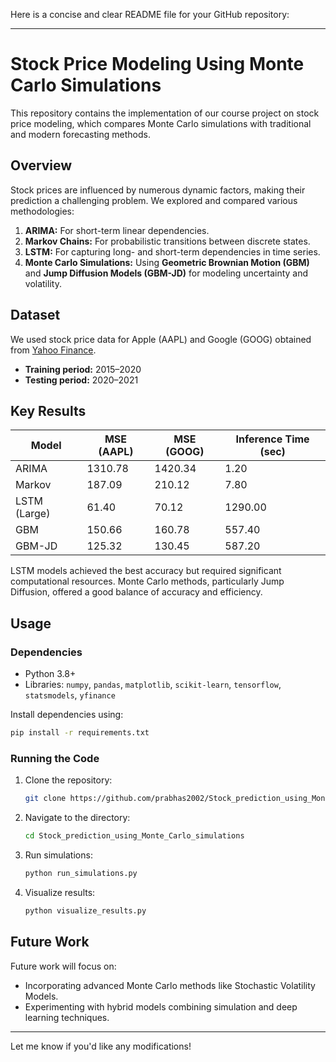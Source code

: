 Here is a concise and clear README file for your GitHub repository:

---

# Stock Price Modeling Using Monte Carlo Simulations

This repository contains the implementation of our course project on stock price modeling, which compares Monte Carlo simulations with traditional and modern forecasting methods.

## **Overview**

Stock prices are influenced by numerous dynamic factors, making their prediction a challenging problem. We explored and compared various methodologies:

1. **ARIMA:** For short-term linear dependencies.
2. **Markov Chains:** For probabilistic transitions between discrete states.
3. **LSTM:** For capturing long- and short-term dependencies in time series.
4. **Monte Carlo Simulations:** Using **Geometric Brownian Motion (GBM)** and **Jump Diffusion Models (GBM-JD)** for modeling uncertainty and volatility.

## **Dataset**

We used stock price data for Apple (AAPL) and Google (GOOG) obtained from [Yahoo Finance](https://finance.yahoo.com).  
- **Training period:** 2015–2020  
- **Testing period:** 2020–2021

## **Key Results**

| **Model**    | **MSE (AAPL)** | **MSE (GOOG)** | **Inference Time (sec)** |
|--------------|----------------|----------------|--------------------------|
| ARIMA        | 1310.78        | 1420.34        | 1.20                    |
| Markov       | 187.09         | 210.12         | 7.80                    |
| LSTM (Large) | 61.40          | 70.12          | 1290.00                 |
| GBM          | 150.66         | 160.78         | 557.40                  |
| GBM-JD       | 125.32         | 130.45         | 587.20                  |

LSTM models achieved the best accuracy but required significant computational resources. Monte Carlo methods, particularly Jump Diffusion, offered a good balance of accuracy and efficiency.

## **Usage**

### **Dependencies**
- Python 3.8+
- Libraries: `numpy`, `pandas`, `matplotlib`, `scikit-learn`, `tensorflow`, `statsmodels`, `yfinance`

Install dependencies using:
```bash
pip install -r requirements.txt
```

### **Running the Code**
1. Clone the repository:
   ```bash
   git clone https://github.com/prabhas2002/Stock_prediction_using_Monte_Carlo_simulations.git
   ```
2. Navigate to the directory:
   ```bash
   cd Stock_prediction_using_Monte_Carlo_simulations
   ```
3. Run simulations:
   ```bash
   python run_simulations.py
   ```
4. Visualize results:
   ```bash
   python visualize_results.py
   ```

## **Future Work**

Future work will focus on:
- Incorporating advanced Monte Carlo methods like Stochastic Volatility Models.
- Experimenting with hybrid models combining simulation and deep learning techniques.

---

Let me know if you'd like any modifications!
